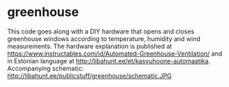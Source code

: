 greenhouse
==========
This code goes along with a DIY hardware that opens and closes greenhouse windows according to temperature, humidity and wind measurements. The hardware explanation is  published at https://www.instructables.com/id/Automated-Greenhouse-Ventilation/ and in Estonian language at http://libahunt.ee/et/kasvuhoone-automaatika.
Accompanying schematic: http://libahunt.ee/publicstuff/greenhouse/schematic.JPG
